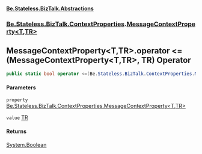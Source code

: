 #### [Be.Stateless.BizTalk.Abstractions](README.md 'README')
### [Be.Stateless.BizTalk.ContextProperties](Be.Stateless.BizTalk.ContextProperties.md 'Be.Stateless.BizTalk.ContextProperties').[MessageContextProperty&lt;T,TR&gt;](MessageContextProperty_T,TR_.md 'Be.Stateless.BizTalk.ContextProperties.MessageContextProperty<T,TR>')

## MessageContextProperty<T,TR>.operator <=(MessageContextProperty<T,TR>, TR) Operator

```csharp
public static bool operator <=(Be.Stateless.BizTalk.ContextProperties.MessageContextProperty<T,TR> property, TR value);
```
#### Parameters

<a name='Be.Stateless.BizTalk.ContextProperties.MessageContextProperty_T,TR_.op_LessThanOrEqual(Be.Stateless.BizTalk.ContextProperties.MessageContextProperty_T,TR_,TR).property'></a>

`property` [Be.Stateless.BizTalk.ContextProperties.MessageContextProperty&lt;](MessageContextProperty_T,TR_.md 'Be.Stateless.BizTalk.ContextProperties.MessageContextProperty<T,TR>')[T](MessageContextProperty_T,TR_.md#Be.Stateless.BizTalk.ContextProperties.MessageContextProperty_T,TR_.T 'Be.Stateless.BizTalk.ContextProperties.MessageContextProperty<T,TR>.T')[,](MessageContextProperty_T,TR_.md 'Be.Stateless.BizTalk.ContextProperties.MessageContextProperty<T,TR>')[TR](MessageContextProperty_T,TR_.md#Be.Stateless.BizTalk.ContextProperties.MessageContextProperty_T,TR_.TR 'Be.Stateless.BizTalk.ContextProperties.MessageContextProperty<T,TR>.TR')[&gt;](MessageContextProperty_T,TR_.md 'Be.Stateless.BizTalk.ContextProperties.MessageContextProperty<T,TR>')

<a name='Be.Stateless.BizTalk.ContextProperties.MessageContextProperty_T,TR_.op_LessThanOrEqual(Be.Stateless.BizTalk.ContextProperties.MessageContextProperty_T,TR_,TR).value'></a>

`value` [TR](MessageContextProperty_T,TR_.md#Be.Stateless.BizTalk.ContextProperties.MessageContextProperty_T,TR_.TR 'Be.Stateless.BizTalk.ContextProperties.MessageContextProperty<T,TR>.TR')

#### Returns
[System.Boolean](https://docs.microsoft.com/en-us/dotnet/api/System.Boolean 'System.Boolean')
